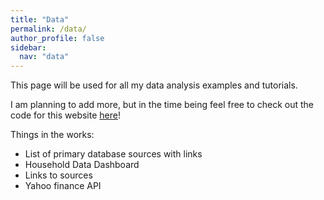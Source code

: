 ```yaml
---
title: "Data"
permalink: /data/
author_profile: false
sidebar:
  nav: "data"
---
```


This page will be used for all my data analysis examples and tutorials.

I am planning to add more, but in the time being feel free to check out the code for this website [here](https://github.com/AndrewAFerrante/AndrewAFerrante.github.io)!

Things in the works:
* List of primary database sources with links
* Household Data Dashboard
* Links to sources
* Yahoo finance API

<!---
* R and Python BLS API
* R and Python FRED API
* Haver Analytics API Tutorial
* Tabueau Dashboard
* ArcGIS Dashboard
--->
